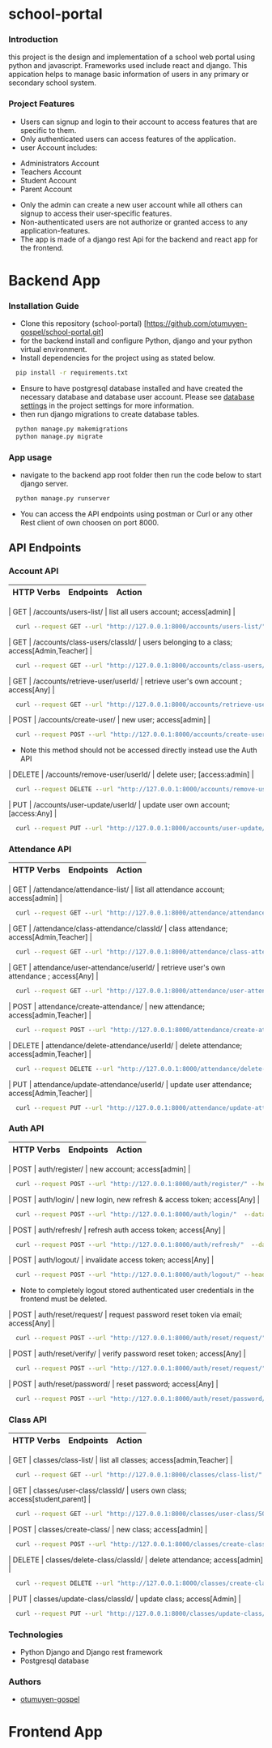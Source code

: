 # school-portal

### Introduction
this project is the design and implementation of a school web portal using python and javascript. Frameworks used include react and django. This appication helps to manage basic information of users in any primary or secondary school system.

### Project Features
* Users can signup and login to their account to access features that are specific to them.
* Only authenticated users can access features of the application.
* user Account includes: 
 -  Administrators Account
 -  Teachers Account
 -  Student Account
 -  Parent Account
* Only the admin can create a new user account while all others can signup to access their user-specific features.
* Non-authenticated users are not authorize or granted access to any application-features.
* The app is made of a django rest Api for the backend and react app for the frontend.



# Backend App

### Installation Guide
* Clone this repository (school-portal) [https://github.com/otumuyen-gospel/school-portal.git]
* for the backend install and configure Python, django and  your python virtual environment.
* Install dependencies for the project using as stated below.
```cmd
  pip install -r requirements.txt
```
* Ensure to have postgresql database installed and have created the necessary database and database user account. Please see [database settings](backend/backend/settings.py) in the project settings for more information.
* then run django migrations to create database tables.
```cmd
  python manage.py makemigrations
  python manage.py migrate
```

### App usage
* navigate to the backend app root folder then run the code below to start django server.
```cmd
  python manage.py runserver
```
* You can access the API endpoints using postman or Curl or any other Rest client of own choosen on port 8000.

## API Endpoints

### Account API
| HTTP Verbs | Endpoints | Action |
| --- | --- | --- |

| GET | /accounts/users-list/ | list all users account; access[admin] |
```cmd
  curl --request GET --url "http://127.0.0.1:8000/accounts/users-list/" --header "Authorization: Bearer yourToken"
```

| GET | /accounts/class-users/classId/ | users belonging to a class; access[Admin,Teacher] |
```cmd
  curl --request GET --url "http://127.0.0.1:8000/accounts/class-users/50/" --header "Authorization: Bearer yourToken"
```

| GET | /accounts/retrieve-user/userId/ | retrieve user's own account ; access[Any] |
```cmd
  curl --request GET --url "http://127.0.0.1:8000/accounts/retrieve-user/158/" --header "Authorization: Bearer yourToken"
```

| POST | /accounts/create-user/ | new user; access[admin] |
```cmd
  curl --request POST --url "http://127.0.0.1:8000/accounts/create-user/" --header "Authorization: Bearer yourToken" --data "key1=value1&key2=value2"
```
 - Note this method should not be accessed directly instead use the Auth API

| DELETE | /accounts/remove-user/userId/ | delete user; [access:admin] |
```cmd
  curl --request DELETE --url "http://127.0.0.1:8000/accounts/remove-user/158/" --header "Authorization: Bearer yourToken"
```

| PUT | /accounts/user-update/userId/ | update user own account; [access:Any] |
```cmd
  curl --request PUT --url "http://127.0.0.1:8000/accounts/user-update/158/" --header "Authorization: Bearer yourToken" --data "key1=value1&key2=value2"
```

### Attendance API
| HTTP Verbs | Endpoints | Action |
| --- | --- | --- |

| GET | /attendance/attendance-list/ | list all attendance account; access[admin] |
```cmd
  curl --request GET --url "http://127.0.0.1:8000/attendance/attendance-list/" --header "Authorization: Bearer yourToken"
```

| GET | /attendance/class-attendance/classId/ | class attendance; access[Admin,Teacher] |
```cmd
  curl --request GET --url "http://127.0.0.1:8000/attendance/class-attendance/50/" --header "Authorization: Bearer yourToken"
```

| GET | attendance/user-attendance/userId/ | retrieve user's own attendance ; access[Any] |
```cmd
  curl --request GET --url "http://127.0.0.1:8000/attendance/user-attendance/158/" --header "Authorization: Bearer yourToken"
```

| POST | attendance/create-attendance/ | new attendance; access[admin,Teacher] |
```cmd
  curl --request POST --url "http://127.0.0.1:8000/attendance/create-attendance/" --header "Authorization: Bearer yourToken" --data "key1=value1&key2=value2"
```

| DELETE | attendance/delete-attendance/userId/ | delete attendance; access[admin,Teacher] |
```cmd
  curl --request DELETE --url "http://127.0.0.1:8000/attendance/delete-attendance/158/" --header "Authorization: Bearer yourToken"
```

| PUT | attendance/update-attendance/userId/ | update user attendance; access[Admin,Teacher] |
```cmd
  curl --request PUT --url "http://127.0.0.1:8000/attendance/update-attendance/158/" --header "Authorization: Bearer yourToken" --data "key1=value1&key2=value2"
```

### Auth API
| HTTP Verbs | Endpoints | Action |
| --- | --- | --- |

| POST | auth/register/ | new account; access[admin] |
```cmd
  curl --request POST --url "http://127.0.0.1:8000/auth/register/" --header "Authorization: Bearer yourToken" --data "key1=value1&key2=value2"
```
| POST | auth/login/ | new login, new refresh & access token; access[Any] |
```cmd
  curl --request POST --url "http://127.0.0.1:8000/auth/login/"  --data "key1=value1&key2=value2" 
```
| POST | auth/refresh/ | refresh auth access token; access[Any] |
```cmd
  curl --request POST --url "http://127.0.0.1:8000/auth/refresh/"  --data "key1=value1&key2=value2" 
```
| POST | auth/logout/ | invalidate access token; access[Any] |
```cmd
  curl --request POST --url "http://127.0.0.1:8000/auth/logout/" --header "Authorization: Bearer yourToken" --data "key1=value1&key2=value2" 
```
- Note to completely logout stored authenticated user credentials in the frontend must be deleted.

| POST | auth/reset/request/ | request password reset token via email; access[Any] |
```cmd
  curl --request POST --url "http://127.0.0.1:8000/auth/reset/request/"  --data "key1=value1&key2=value2" 
```
| POST | auth/reset/verify/ | verify password reset token; access[Any] |
```cmd
  curl --request POST --url "http://127.0.0.1:8000/auth/reset/request/"  --data "key1=value1&key2=value2" 
```
| POST | auth/reset/password/ | reset password; access[Any] |
```cmd
  curl --request POST --url "http://127.0.0.1:8000/auth/reset/password/"  --data "key1=value1&key2=value2" 
```

### Class API
| HTTP Verbs | Endpoints | Action |
| --- | --- | --- |

| GET | classes/class-list/ | list all classes; access[admin,Teacher] |
```cmd
  curl --request GET --url "http://127.0.0.1:8000/classes/class-list/" --header "Authorization: Bearer yourToken"
```

| GET | classes/user-class/classId/ | users own class; access[student,parent] |
```cmd
  curl --request GET --url "http://127.0.0.1:8000/classes/user-class/50/" --header "Authorization: Bearer yourToken"
```

| POST | classes/create-class/ | new class; access[admin] |
```cmd
  curl --request POST --url "http://127.0.0.1:8000/classes/create-class/" --header "Authorization: Bearer yourToken" --data "key1=value1&key2=value2"
```

| DELETE | classes/delete-class/classId/ | delete attendance; access[admin] |
```cmd
  curl --request DELETE --url "http://127.0.0.1:8000/classes/create-class/158/" --header "Authorization: Bearer yourToken"
```

| PUT | classes/update-class/classId/ | update class; access[Admin] |
```cmd
  curl --request PUT --url "http://127.0.0.1:8000/classes/update-class/158/" --header "Authorization: Bearer yourToken" --data "key1=value1&key2=value2"
```




### Technologies
* Python Django and Django rest framework
* Postgresql database

### Authors
* [otumuyen-gospel](https://github.com/otumuyen-gospel)





# Frontend App